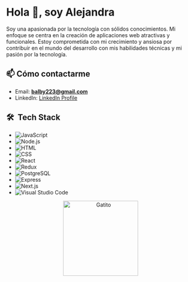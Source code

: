 # Hola 👋, soy Alejandra

Soy una apasionada por la tecnología con sólidos conocimientos. Mi enfoque se centra en la creación de aplicaciones web atractivas y funcionales. Estoy comprometida con mi crecimiento y ansiosa por contribuir en el mundo del desarrollo con mis habilidades técnicas y mi pasión por la tecnología.

## 📫 Cómo contactarme

- Email: **balby223@gmail.com**
- LinkedIn: [LinkedIn Profile](https://www.linkedin.com/in/alejandra-león-b080a8234)

## 🛠 &nbsp;Tech Stack

- ![JavaScript](https://img.shields.io/badge/-JavaScript-05122A?style=flat&logo=javascript)
- ![Node.js](https://img.shields.io/badge/-Node.js-05122A?style=flat&logo=node.js)
- ![HTML](https://img.shields.io/badge/-HTML-05122A?style=flat&logo=HTML5)
- ![CSS](https://img.shields.io/badge/-CSS-05122A?style=flat&logo=CSS3&logoColor=1572B6)
- ![React](https://img.shields.io/badge/-React-05122A?style=flat&logo=react)
- ![Redux](https://img.shields.io/badge/-Redux-05122A?style=flat&logo=redux)
- ![PostgreSQL](https://img.shields.io/badge/-PostgreSQL-05122A?style=flat&logo=postgresql)
- ![Express](https://img.shields.io/badge/-Express-05122A?style=flat&logo=express)
- ![Next.js](https://img.shields.io/badge/-Next.js-05122A?style=flat&logo=next-dot-js)
- ![Visual Studio Code](https://img.shields.io/badge/-Visual%20Studio%20Code-05122A?style=flat&logo=visual-studio-code&logoColor=007ACC)

<p align="center">
  <img src="https://media.tenor.com/29Ok5pc0ivAAAAAM/gatinho-gato.gif" alt="Gatito" width="200" height="200">
</p>

